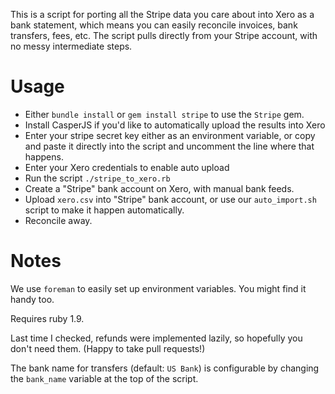 This is a script for porting all the Stripe data you care about into Xero as a bank statement, which means you can easily reconcile invoices, bank transfers, fees, etc. The script pulls directly from your Stripe account, with no messy intermediate steps.

# Usage

- Either `bundle install` or `gem install stripe` to use the `Stripe` gem.
- Install CasperJS if you'd like to automatically upload the results into Xero
- Enter your stripe secret key either as an environment variable, or copy and paste it directly into the script and uncomment the line where that happens.
- Enter your Xero credentials to enable auto upload
- Run the script `./stripe_to_xero.rb`
- Create a "Stripe" bank account on Xero, with manual bank feeds.
- Upload `xero.csv` into "Stripe" bank account, or use our `auto_import.sh` script to make it happen automatically.
- Reconcile away.

# Notes

We use `foreman` to easily set up environment variables. You might find it handy too.

Requires ruby 1.9.

Last time I checked, refunds were implemented lazily, so hopefully you don't need them. (Happy to take pull requests!)

The bank name for transfers (default: `US Bank`) is configurable by changing the `bank_name` variable at the top of the script.

